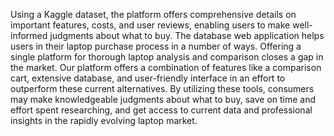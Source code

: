 Using a Kaggle dataset, the platform offers comprehensive details on important features, costs, and user reviews, enabling users to make well-informed judgments about what to buy. 
The database web application helps users in their laptop purchase process in a number of ways. Offering a single platform for thorough laptop analysis and comparison closes a gap in the market. Our platform offers a combination of features like a comparison cart, extensive database, and user-friendly interface in an effort to outperform these current alternatives. By utilizing these tools, consumers may make knowledgeable judgments about what to buy, save on time and effort spent researching, and get access to current data and professional insights in the rapidly evolving laptop market.

